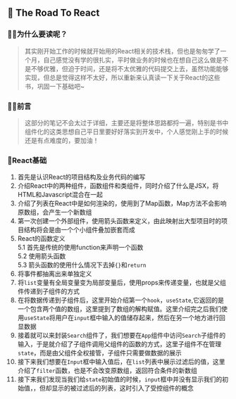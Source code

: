 ## 📘 The Road To React

### 🐱‍🏍为什么要读呢？
> 其实刚开始工作的时候就开始用的React相关的技术栈，但也是匆匆学了一个月，自己感觉没有学的很扎实，平时做业务的时候也在想自己这么做是不是不够优雅，但迫于时间，还是将不太优雅的代码提交上去，虽然功能能够实现，但总是觉得这样不太好，所以重新来认真读一下关于React的这些书，巩固一下基础吧~

### 🐱‍🚀前言
> 这部分的笔记不会太过于详细，主要还是将整体思路都捋一遍，特别是书中组件化的这类思想自己平日里要好好落实到开发中，个人感觉刚上手的时候还是有点难度的，要加油！

### 🥇React基础
1. 首先是认识React的项目结构及业务代码的编写
2. 介绍React中的两种组件，函数组件和类组件，同时介绍了什么是JSX，将HTML和Javascript混合在一起
3. 介绍了列表在React中是如何渲染的，使用到了Map函数，Map方法不会影响原数组，会产生一个新数组
4. 第一次创建一个外部组件，使用箭头函数来定义，由此映射出大型项目时的项目结构将会是由一个个小组件叠加嵌套而成
5. React的函数定义  
   5.1 首先是传统的使用function来声明一个函数  
   5.2 使用箭头函数  
   5.3 箭头函数的使用什么情况下去掉``{}``和``return``  
6. 将事件都抽离出来单独定义
7. 将``list``变量有全局变量变为局部变量后，使用props来传递变量，也就是父组件传递到子组件的方式
8. 在将数据传递到子组件后，这里开始介绍第一个``hook``，``useState``,它返回的是一个包含两个值的数组，这里提到了数组的解构赋值。这里介绍完之后我们使用``useState``将用户在``input``框中输入的值储存起来，然后在另一个地方进行回显数据
9. 接着就可以来封装``Search``组件了，我们想要在``App``组件中访问``Search``子组件的输入，于是就介绍了子组件调用父组件的函数的方式，这里子组件不在管理``state``，而是由父组件全权接管，子组件只需要做数据的展示
10. 接下来我们想要在``Input``框中输入值后，在``list``列表中展示过滤后的值，这里介绍了``filter``函数，也是不会改变原数组，返回符合条件的新数组
11. 接下来我们发现当我们给``state``初始值的时候，``input``框中并没有显示我们的初始值，，但却显示的被过滤后的列表，这时引入了受控组件的概念

